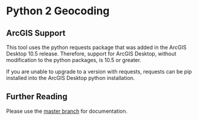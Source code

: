 # Python 2 Geocoding

## ArcGIS Support

This tool uses the python requests package that was added in the ArcGIS Desktop 10.5 release. Therefore, support for ArcGIS Desktop, without modification to the python packages, is 10.5 or greater.

If you are unable to upgrade to a version with requests, requests can be pip installed into the ArcGIS Desktop python installation.

## Further Reading

Please use the [master branch](https://github.com/agrc/geocoding-toolbox) for documentation.
